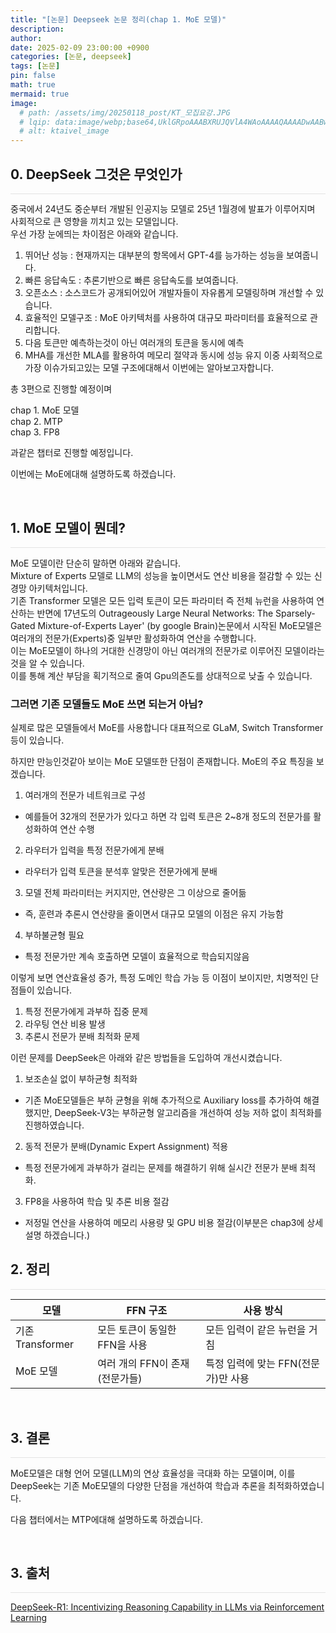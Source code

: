 ```yaml
---
title: "[논문] Deepseek 논문 정리(chap 1. MoE 모델)"
description: 
author:
date: 2025-02-09 23:00:00 +0900
categories: [논문, deepseek]
tags: [논문]
pin: false
math: true
mermaid: true
image:
  # path: /assets/img/20250118_post/KT_모집요강.JPG
  # lqip: data:image/webp;base64,UklGRpoAAABXRUJQVlA4WAoAAAAQAAAADwAABwAAQUxQSDIAAAARL0AmbZurmr57yyIiqE8oiG0bejIYEQTgqiDA9vqnsUSI6H+oAERp2HZ65qP/VIAWAFZQOCBCAAAA8AEAnQEqEAAIAAVAfCWkAALp8sF8rgRgAP7o9FDvMCkMde9PK7euH5M1m6VWoDXf2FkP3BqV0ZYbO6NA/VFIAAAA
  # alt: ktaivel_image
---
```


## **0. DeepSeek 그것은 무엇인가**
<hr style="height: 0.5px; background-color: rgba(0, 0, 0, .1); border: none;" />

중국에서 24년도 중순부터 개발된 인공지능 모델로 25년 1월경에 발표가 이루어지며 사회적으로 큰 영향을 끼치고 있는 모델입니다.  
우선 가장 눈에띄는 차이점은 아래와 같습니다.
1. 뛰어난 성능 : 현재까지는 대부분의 항목에서 GPT-4를 능가하는 성능을 보여줍니다.
2. 빠른 응답속도 : 추론기반으로 빠른 응답속도를 보여줍니다.
3. 오픈소스 : 소스코드가 공개되어있어 개발자들이 자유롭게 모델링하며 개선할 수 있습니다.
4. 효율적인 모델구조 : MoE 아키텍처를 사용하여 대규모 파라미터를 효율적으로 관리합니다.
5. 다음 토큰만 예측하는것이 아닌 여러개의 토큰을 동시에 예측
6. MHA를 개선한 MLA를 활용하여 메모리 절약과 동시에 성능 유지
이중 사회적으로 가장 이슈가되고있는 모델 구조에대해서 이번에는 알아보고자합니다.

총 3편으로 진행할 예정이며  

chap 1. MoE 모델  
chap 2. MTP  
chap 3. FP8  

과같은 챕터로 진행할 예정입니다.  

이번에는 MoE에대해 설명하도록 하겠습니다.

<br/>

## **1. MoE 모델이 뭔데?**
<hr style="height: 0.5px; background-color: rgba(0, 0, 0, .1); border: none;" />

MoE 모델이란 단순히 말하면 아래와 같습니다.  
Mixture of Experts 모델로 LLM의 성능을 높이면서도 연산 비용을 절감할 수 있는 신경망 아키텍처입니다.  
기존 Transformer 모델은 모든 입력 토큰이 모든 파라미터 즉 전체 뉴런을 사용하여 연산하는 반면에 17년도의 Outrageously Large Neural Networks: The Sparsely-Gated Mixture-of-Experts Layer' (by google Brain)논문에서 시작된 MoE모델은 여러개의 전문가(Experts)중 일부만 활성화하여 연산을 수행합니다.  
이는 MoE모델이 하나의 거대한 신경망이 아닌 여러개의 전문가로 이루어진 모델이라는 것을 알 수 있습니다.  
이를 통해 계산 부담을 획기적으로 줄여 Gpu의존도를 상대적으로 낮출 수 있습니다.  

### 그러면 기존 모델들도 MoE 쓰면 되는거 아님?

실제로 많은 모델들에서 MoE를 사용합니다 대표적으로 GLaM, Switch Transformer 등이 있습니다.

하지만 만능인것같아 보이는 MoE 모델또한 단점이 존재합니다.
MoE의 주요 특징을 보겠습니다.
1. 여러개의 전문가 네트워크로 구성
- 예를들어 32개의 전문가가 있다고 하면 각 입력 토큰은 2~8개 정도의 전문가를 활성화하여 연산 수행
2. 라우터가 입력을 특정 전문가에게 분배
- 라우터가 입력 토큰을 분석후 알맞은 전문가에게 분배
3. 모델 전체 파라미터는 커지지만, 연산량은 그 이상으로 줄어듦
- 즉, 훈련과 추론시 연산량을 줄이면서 대규모 모델의 이점은 유지 가능함
4. 부하불균형 필요
- 특정 전문가만 계속 호출하면 모델이 효율적으로 학습되지않음

이렇게 보면 연산효율성 증가, 특정 도메인 학습 가능 등 이점이 보이지만, 치명적인 단점들이 있습니다.
1. 특정 전문가에게 과부하 집중 문제
2. 라우팅 연산 비용 발생
3. 추론시 전문가 분배 최적화 문제

이런 문제를 DeepSeek은 아래와 같은 방법들을 도입하여 개선시켰습니다.
1. 보조손실 없이 부하균형 최적화
- 기존 MoE모델들은 부하 균형을 위해 추가적으로 Auxiliary loss를 추가하여 해결했지만, DeepSeek-V3는 부하균형 알고리즘을 개선하여 성능 저하 없이 최적화를 진행하였습니다.

2. 동적 전문가 분배(Dynamic Expert Assignment) 적용
- 특정 전문가에게 과부하가 걸리는 문제를 해결하기 위해 실시간 전문가 분배 최적화.

3. FP8을 사용하여 학습 및 추론 비용 절감
- 저정밀 연산을 사용하여 메모리 사용량 및 GPU 비용 절감(이부분은 chap3에 상세 설명 하겠습니다.)

## **2. 정리**
<hr style="height: 0.5px; background-color: rgba(0, 0, 0, .1); border: none;" />

| 모델             | FFN 구조                      | 사용 방식                            |
|------------------|-------------------------------|--------------------------------------|
| 기존 Transformer | 모든 토큰이 동일한 FFN을 사용 | 모든 입력이 같은 뉴런을 거침          |
| MoE 모델         | 여러 개의 FFN이 존재 (전문가들) | 특정 입력에 맞는 FFN(전문가)만 사용 |

<br/>

## **3. 결론**
<hr style="height: 0.5px; background-color: rgba(0, 0, 0, .1); border: none;" />
MoE모델은 대형 언어 모델(LLM)의 연상 효율성을 극대화 하는 모델이며, 이를 DeepSeek는 기존 MoE모델의 다양한 단점을 개선하여 학습과 추론을 최적화하였습니다.  

다음 챕터에서는 MTP에대해 설명하도록 하겠습니다.

<br/>

## **3. 출처**
<hr style="height: 0.5px; background-color: rgba(0, 0, 0, .1); border: none;" />

[DeepSeek-R1: Incentivizing Reasoning Capability in LLMs via Reinforcement Learning](https://arxiv.org/abs/2501.12948)  